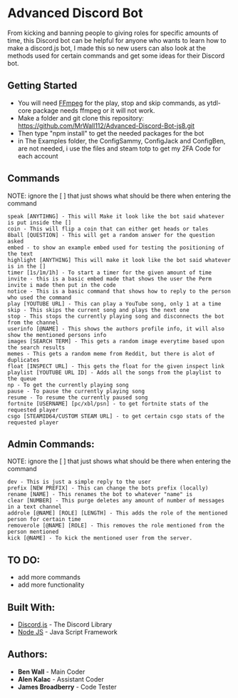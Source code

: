 # Advanced Discord Bot

From kicking and banning people to giving roles for specific amounts of time, this Discord bot can be helpful for anyone who wants to learn how to make
a discord.js bot, I made this so new users can also look at the methods used for certain commands and get some ideas for their Discord bot.

## Getting Started

* You will need [FFmpeg](https://www.ffmpeg.org/) for the play, stop and skip commands, as ytdl-core package needs ffmpeg or it will not work.
* Make a folder and git clone this repository: https://github.com/MrWall112/Advanced-Discord-Bot-js8.git
* Then type "npm install" to get the needed packages for the bot
* in The Examples folder, the ConfigSammy, ConfigJack and ConfigBen, are not needed, i use the files and steam totp to get my 2FA Code for each account

## Commands

NOTE: ignore the [ ] that just shows what should be there when entering the command

```
speak [ANYTIHNG] - This will Make it look like the bot said whatever is put inside the []
coin - This will flip a coin that can either get heads or tales
8ball [QUESTION] - This will get a random answer for the question asked
embed - to show an example embed used for testing the positioning of the text
highlight [ANYTHING] This will make it look like the bot said whatever is in the []
timer [1s/1m/1h] - To start a timer for the given amount of time
invite - this is a basic embed made that shows the user the Perm invite i made then put in the code
notice - This is a basic command that shows how to reply to the person who used the command
play [YOUTUBE URL] - This can play a YouTube song, only 1 at a time
skip - This skips the current song and plays the next one
stop - This stops the currently playing song and disconnects the bot from the channel
userinfo [@NAME] - This shows the authors profile info, it will also show the mentioned persons info
images [SEARCH TERM] - This gets a random image everytime based upon the search results
memes - This gets a random meme from Reddit, but there is alot of duplicates
float [INSPECT URL] - This gets the float for the given inspect link
playlist [YOUTUBE URL ID] - Adds all the songs from the playlist to the queue
np - To get the currently playing song
pause - To pause the currently playing song
resume - To resume the currently paused song
fortnite [USERNAME] [pc/xbl/psn] - to get fortnite stats of the requested player
csgo [STEAMID64/CUSTOM STEAM URL] - to get certain csgo stats of the requested player
```

## Admin Commands:

NOTE: ignore the [ ] that just shows what should be there when entering the command

```
dev - This is just a simple reply to the user
prefix [NEW PREFIX] - This can change the bots prefix (locally)
rename [NAME] - This renames the bot to whatever "name" is
clear [NUMBER] - This purge deletes any amount of number of messages in a text channel
addrole [@NAME] [ROLE] [LENGTH] - This adds the role of the mentioned person for certain time
removerole [@NAME] [ROLE] - This removes the role mentioned from the person mentioned
kick [@NAME] - To kick the mentioned user from the server.
```

## TO DO:

* add more commands
* add more functionality

## Built With:

* [Discord.js](https://discord.js.org/#/) - The Discord Library
* [Node JS](https://nodejs.org/en/) - Java Script Framework

## Authors:

* **Ben Wall** - Main Coder
* **Alen Kalac** - Assistant Coder
* **James Broadberry** - Code Tester
